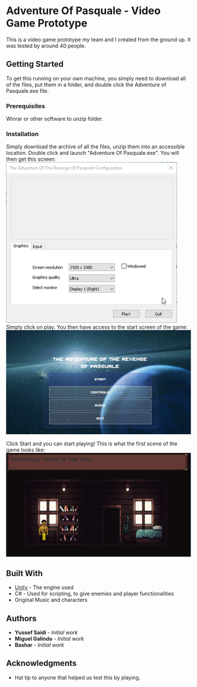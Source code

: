 # Adventure Of Pasquale - Video Game Prototype

This is a video game prototype my team and I created from the ground up. It was tested by around 40 people.

## Getting Started

To get this running on your own machine, you simply need to download all of the files, put them in a folder, and double click the Adventure of Pasquale.exe file.

### Prerequisites

Winrar or other software to unzip folder.

### Installation

Simply download the archive of all the files, unzip them into an accessible location. Double click and launch "Adventure Of Pasquale.exe". You will then get this screen: ![Launch Menu](https://github.com/yussefsaidi/AdventureOfPasquale/blob/master/Launch%20Menu.png)
Simply click on play.
You then have access to the start screen of the game: ![In-Game Main Menu](https://github.com/yussefsaidi/AdventureOfPasquale/blob/master/Main%20Menu.jpg)

Click Start and you can start playing! This is what the first scene of the game looks like: ![First Scene of game](https://github.com/yussefsaidi/AdventureOfPasquale/blob/master/First%20Scene.png)

## Built With

* [Unity](https://unity.com/) - The engine used
* C# - Used for scripting, to give enemies and player functionalities
* Original Music and characters

## Authors

* **Yussef Saidi** - *Initial work*
* **Miguel Galindo** - *Initial work*
* **Bashar** - *Initial work*

## Acknowledgments

* Hat tip to anyone that helped us test this by playing.



